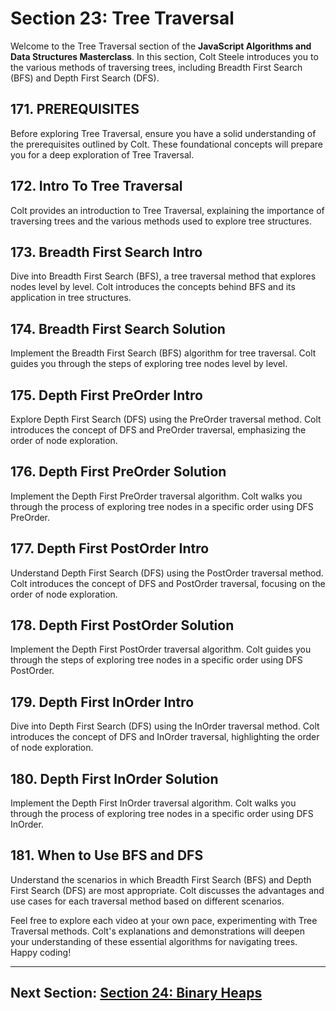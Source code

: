 # Section 23: Tree Traversal

Welcome to the Tree Traversal section of the **JavaScript Algorithms and Data Structures Masterclass**. In this section, Colt Steele introduces you to the various methods of traversing trees, including Breadth First Search (BFS) and Depth First Search (DFS).

## 171. PREREQUISITES

Before exploring Tree Traversal, ensure you have a solid understanding of the prerequisites outlined by Colt. These foundational concepts will prepare you for a deep exploration of Tree Traversal.

## 172. Intro To Tree Traversal

Colt provides an introduction to Tree Traversal, explaining the importance of traversing trees and the various methods used to explore tree structures.

## 173. Breadth First Search Intro

Dive into Breadth First Search (BFS), a tree traversal method that explores nodes level by level. Colt introduces the concepts behind BFS and its application in tree structures.

## 174. Breadth First Search Solution

Implement the Breadth First Search (BFS) algorithm for tree traversal. Colt guides you through the steps of exploring tree nodes level by level.

## 175. Depth First PreOrder Intro

Explore Depth First Search (DFS) using the PreOrder traversal method. Colt introduces the concept of DFS and PreOrder traversal, emphasizing the order of node exploration.

## 176. Depth First PreOrder Solution

Implement the Depth First PreOrder traversal algorithm. Colt walks you through the process of exploring tree nodes in a specific order using DFS PreOrder.

## 177. Depth First PostOrder Intro

Understand Depth First Search (DFS) using the PostOrder traversal method. Colt introduces the concept of DFS and PostOrder traversal, focusing on the order of node exploration.

## 178. Depth First PostOrder Solution

Implement the Depth First PostOrder traversal algorithm. Colt guides you through the steps of exploring tree nodes in a specific order using DFS PostOrder.

## 179. Depth First InOrder Intro

Dive into Depth First Search (DFS) using the InOrder traversal method. Colt introduces the concept of DFS and InOrder traversal, highlighting the order of node exploration.

## 180. Depth First InOrder Solution

Implement the Depth First InOrder traversal algorithm. Colt walks you through the process of exploring tree nodes in a specific order using DFS InOrder.

## 181. When to Use BFS and DFS

Understand the scenarios in which Breadth First Search (BFS) and Depth First Search (DFS) are most appropriate. Colt discusses the advantages and use cases for each traversal method based on different scenarios.

Feel free to explore each video at your own pace, experimenting with Tree Traversal methods. Colt's explanations and demonstrations will deepen your understanding of these essential algorithms for navigating trees. Happy coding!

---

## Next Section: [Section 24: Binary Heaps](/Section24-binary-heaps)
